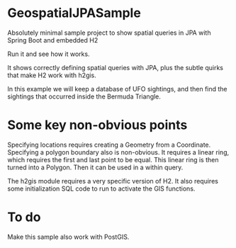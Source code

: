 # GeospatialJPASample
Absolutely minimal sample project to show spatial queries in JPA with Spring Boot and embedded H2

Run it and see how it works.

It shows correctly defining spatial queries with JPA, plus the subtle quirks that make H2 work with h2gis.

In this example we will keep a database of UFO sightings, and then find the sightings that occurred
inside the Bermuda Triangle.

# Some key non-obvious points

Specifying locations requires creating a Geometry from a Coordinate. Specifying a polygon boundary also
is non-obvious. It requires a linear ring, which requires the first and last point to be equal. This
linear ring is then turned into a Polygon. Then it can be used in a within query.

The h2gis module requires a very specific version of H2. It also requires some initialization SQL code
to run to activate the GIS functions.

# To do
Make this sample also work with PostGIS.
